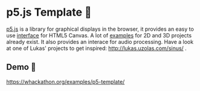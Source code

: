 # p5.js Template 🎨

[p5.js](https://p5js.org/) is a library for graphical displays in the browser, it provides an easy to use [interface](https://p5js.org/reference/) for HTML5 Canvas. A lot of [examples](https://p5js.org/examples/) for 2D and 3D projects already exist. It also provides an interace for audio processing. Have a look at one of Lukas' projects to get inspired: http://lukas.uzolas.com/sinus/ .



## Demo 🚀

https://whackathon.org/examples/p5-template/